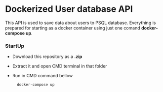 # Dockerized User database API

This API is used to save data about users to PSQL database. Everything is prepared for starting as a docker container using just one comand **docker-compose up**.

### StartUp

- Download this repository as a **.zip**
- Extract it and open CMD terminal in that folder
- Run in CMD command bellow

        docker-compose up

